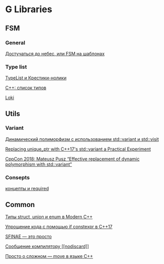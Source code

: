 # G Libraries



## FSM

### General

[Достучаться до небес, или FSM на шаблонах](https://habr.com/ru/articles/540984/)

### Type list

[TypeList и Крестики-нолики](https://habr.com/ru/articles/220217/)

[C++: список типов](https://evetro.wordpress.com/2014/05/11/cxx-typelist/)

[Loki](https://github.com/dutor/loki)



## Utils

### Variant

[Динамический полиморфизм с использованием std::variant и std::visit](https://habr.com/ru/companies/otus/articles/546158/)

[Replacing unique_ptr with C++17's std::variant a Practical Experiment](https://www.cppstories.com/2020/09/replacing-into-variant.html/#problem-passing-arguments)

[CppCon 2018: Mateusz Pusz “Effective replacement of dynamic polymorphism with std::variant”](https://www.youtube.com/watch?v=gKbORJtnVu8)

### Consepts

[концепты и required]()



## Common

[Типы struct, union и enum в Modern C++](https://habr.com/ru/articles/334988/)

[Упрощение кода с помощью if constexpr в C++17](https://habr.com/ru/articles/351970/)

[SFINAE — это просто](https://habr.com/ru/articles/205772/)

[Сообщение компилятору [[nodiscard]]](https://en.cppreference.com/w/cpp/language/attributes/nodiscard)

[Просто о сложном — move в языке C++](https://habr.com/ru/articles/587644/)